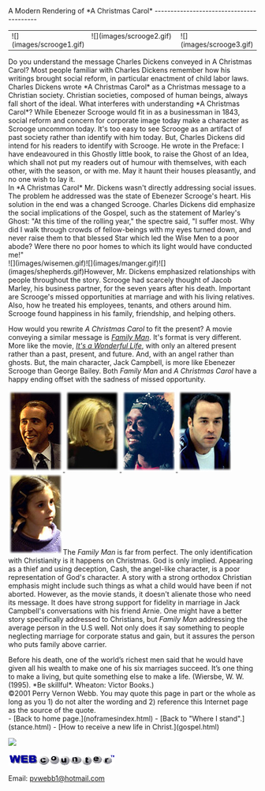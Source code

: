  <head> <title>(PVW) A Modern Rendering of A Christmas Carol</title> <meta content="IE=9" http-equiv="X-UA-Compatible"></meta> <link href="css/page_style.css" rel="stylesheet" type="text/css"></link> </head><body><div class="page_style"> A Modern Rendering of *A Christmas Carol*
-----------------------------------------

 <table border="0" cellpadding="4" cellspacing="0" width="377"> <col width="69"></col><col width="187"></col><col width="97"></col> <tr valign="TOP"><td width="69">![](images/scrooge1.gif)</td> <td width="187">![](images/scrooge2.gif)</td> <td width="97">![](images/scrooge3.gif)</td></tr> </table>

<div class="p">Do you understand the message Charles Dickens conveyed in A Christmas Carol? Most people familiar with Charles Dickens remember how his writings brought social reform, in particular enactment of child labor laws. Charles Dickens wrote *A Christmas Carol* as a Christmas message to a Christian society. Christian societies, composed of human beings, always fall short of the ideal. What interferes with understanding *A Christmas Carol*? While Ebenezer Scrooge would fit in as a businessman in 1843, social reform and concern for corporate image today make a character as Scrooge uncommon today. It's too easy to see Scrooge as an artifact of past society rather than identify with him today. But, Charles Dickens did intend for his readers to identify with Scrooge. He wrote in the Preface: I have endeavoured in this Ghostly little book, to raise the Ghost of an Idea, which shall not put my readers out of humour with themselves, with each other, with the season, or with me. May it haunt their houses pleasantly, and no one wish to lay it.

</div><div class="p">In *A Christmas Carol* Mr. Dickens wasn't directly addressing social issues. The problem he addressed was the state of Ebenezer Scrooge's heart. His solution in the end was a changed Scrooge. Charles Dickens did emphasize the social implications of the Gospel, such as the statement of Marley's Ghost: "At this time of the rolling year," the spectre said, "I suffer most. Why did I walk through crowds of fellow-beings with my eyes turned down, and never raise them to that blessed Star which led the Wise Men to a poor abode? Were there no poor homes to which its light would have conducted me!"

</div> ![](images/wisemen.gif)![](images/manger.gif)![](images/shepherds.gif)However, Mr. Dickens emphasized relationships with people throughout the story. Scrooge had scarcely thought of Jacob Marley, his business partner, for the seven years after his death. Important are Scrooge's missed opportunities at marriage and with his living relatives. Also, how he treated his employees, tenants, and others around him. Scrooge found happiness in his family, friendship, and helping others.

How would you rewrite *A Christmas Carol* to fit the present? A movie conveying a similar message is [*Family Man*](http://www.family-man.com/). It's format is very different. More like the movie, [*It's a Wonderful Life*](http://www.ozcraft.com/scifidu/wndrlife.html), with only an altered present rather than a past, present, and future. And, with an angel rather than ghosts. But, the main character, Jack Campbell, is more like Ebenezer Scrooge than George Bailey. Both *Family Man* and *A Christmas Carol* have a happy ending offset with the sadness of missed opportunity.

 [ ![](images/jackcampbell.jpg) ![](images/KateReynolds.jpg) ![](images/cash.jpg) ![](images/Arnie.jpg) ![](images/Annie.jpg)](http://www.family-man.com/)The *Family Man* is far from perfect. The only identification with Christianity is it happens on Christmas. God is only implied. Appearing as a thief and using deception, Cash, the angel-like character, is a poor representation of God's character. A story with a strong orthodox Christian emphasis might include such things as what a child would have been if not aborted. However, as the movie stands, it doesn't alienate those who need its message. It does have strong support for fidelity in marriage in Jack Campbell's conversations with his friend Arnie. One might have a better story specifically addressed to Christians, but *Family Man* addressing the average person in the U.S well. Not only does it say something to people neglecting marriage for corporate status and gain, but it assures the person who puts family above carrier.

<div class="p">Before his death, one of the world&#146;s richest men said that he would have given all his wealth to make one of his six marriages succeed. It&#146;s one thing to make a living, but quite something else to make a life. (Wiersbe, W. W. (1995). *Be skillful*. Wheaton: Victor Books.)

</div><div class="copy">©2001 Perry Vernon Webb. You may quote this page in part or the whole as long as you  
 1) do not alter the wording and  
 2) reference this Internet page as the source of the quote.</div> </div>- [Back to home page.](noframesindex.html)
- [Back to "Where I stand".](stance.html)
- [How to receive a new life in Christ.](gospel.html)
 
![](http://counter.digits.com/wc/-d/4/pvwebb)

[![digits](images/wc-03.gif)](http://www.digits.com/)

Email: [pvwebb1@hotmail.com](mailto:pvwebb1@hotmail.com)

 